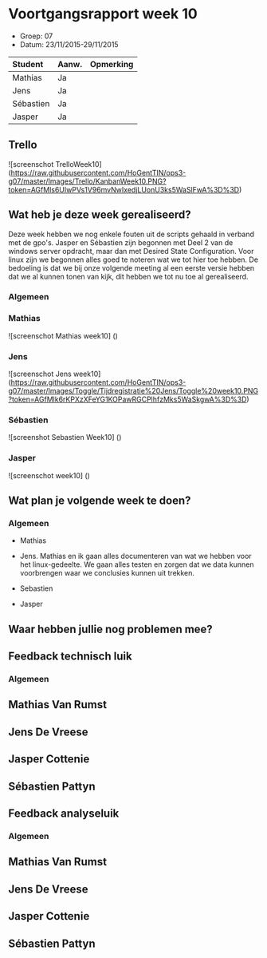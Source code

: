 # Voortgangsrapport week 10

* Groep: 07
* Datum: 23/11/2015-29/11/2015

| Student  | Aanw. | Opmerking |
| :---     | :---  | :---      |
| Mathias  |  Ja   |           |
| Jens     |  Ja   |           |
| Sébastien|  Ja   |           |
| Jasper   |  Ja   |           |

## Trello
![screenschot TrelloWeek10] (https://raw.githubusercontent.com/HoGentTIN/ops3-g07/master/Images/Trello/KanbanWeek10.PNG?token=AGfMls6UIwPVs1V96mvNwIxedjLUonU3ks5WaSlFwA%3D%3D)


## Wat heb je deze week gerealiseerd?
Deze week hebben we nog enkele fouten uit de scripts gehaald in verband met de gpo's. Jasper en Sébastien zijn begonnen met Deel 2 van de windows server opdracht, maar dan met Desired State Configuration.
Voor linux zijn we begonnen alles goed te noteren wat we tot hier toe hebben.
De bedoeling is dat we bij onze volgende meeting al een eerste versie hebben dat we al kunnen tonen van kijk, dit hebben we tot nu toe al gerealiseerd.


### Algemeen
### Mathias

![screenschot Mathias week10] ()

### Jens

![screenschot Jens week10] (https://raw.githubusercontent.com/HoGentTIN/ops3-g07/master/Images/Toggle/Tijdregistratie%20Jens/Toggle%20week10.PNG?token=AGfMlk6rKPXzXFeYG1KOPawRGCPlhfzMks5WaSkgwA%3D%3D)

### Sébastien

![screenshot Sebastien Week10] ()

### Jasper

![screenschot week10] ()


## Wat plan je volgende week te doen?

### Algemeen
- Mathias

- Jens.
 Mathias en ik gaan alles documenteren van wat we hebben voor het linux-gedeelte. We gaan alles testen en zorgen dat we data kunnen voorbrengen waar we conclusies kunnen uit trekken.
- Sebastien

- Jasper


## Waar hebben jullie nog problemen mee?



## Feedback technisch luik

### Algemeen

## Mathias Van Rumst
## Jens De Vreese
## Jasper Cottenie
## Sébastien Pattyn

## Feedback analyseluik

### Algemeen

## Mathias Van Rumst
## Jens De Vreese
## Jasper Cottenie
## Sébastien Pattyn


